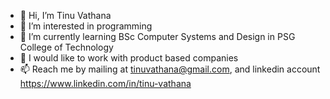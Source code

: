 - 👋 Hi, I’m Tinu Vathana
- 👀 I’m interested in programming
- 🌱 I’m currently learning BSc Computer Systems and Design in PSG College of Technology
- 💞️ I would like to work with product based companies
- 📫 Reach me by mailing at tinuvathana@gmail.com, and linkedin account https://www.linkedin.com/in/tinu-vathana
